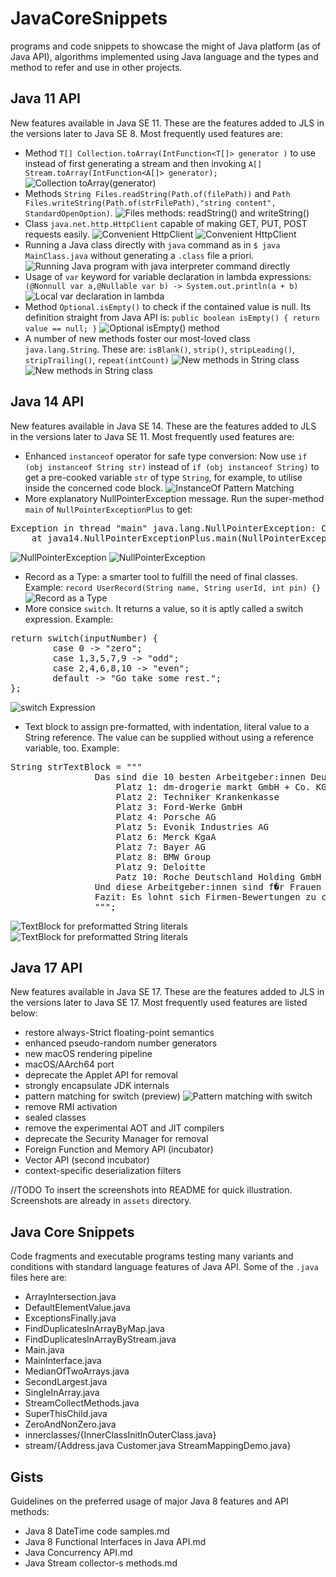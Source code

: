 # JavaCoreSnippets
programs and code snippets to showcase the might of Java platform (as of Java API), algorithms implemented using Java language and the types and method to refer and use in other projects.

## Java 11 API
New features available in Java SE 11. These are the features added to JLS in the versions later to Java SE 8. Most frequently used features are:
- Method `T[] Collection.toArray(IntFunction<T[]> generator )` to use instead of first generating a stream and then invoking `A[] Stream.toArray(IntFunction<A[]> generator);`
![Collection toArray(generator)](./assets/java11features/01-Collection-toArray.png)
- Methods `String Files.readString(Path.of(filePath))` and `Path Files.writeString(Path.of(strFilePath),"string content", StandardOpenOption)`.
![Files methods: readString() and writeString()](./assets/java11features/02-FilesReadString-FilesWriteString.png)
- Class `java.net.http.HttpClient` capable of making GET, PUT, POST requests easily.
![Convenient HttpClient](./assets/java11features/03-HttpClient-1.png)
![Convenient HttpClient](./assets/java11features/03-HttpClient-2.png)
- Running a Java class directly with `java` command as in `$ java MainClass.java` without generating a `.class` file a priori.
![Running Java program with java interpreter command directly](./assets/java11features/04-RunWith-java.png)
- Usage of `var` keyword for variable declaration in lambda expressions: ` (@Nonnull var a,@Nullable var b) -> System.out.println(a + b)`
![Local var declaration in lambda](./assets/java11features/05-Local-varInLambda.png)
- Method `Optional.isEmpty()` to check if the contained value is null. Its definition straight from Java API is:
`public boolean isEmpty() {
        return value == null;
}`
![Optional isEmpty() method](./assets/java11features/06-Optional-isEmptyMethod.png)
- A number of new methods foster our most-loved class `java.lang.String`. These are: `isBlank()`, `strip()`, `stripLeading()`, `stripTrailing()`, `repeat(intCount)`
![New methods in String class](./assets/java11features/07-StringMethods-1.png)
![New methods in String class](./assets/java11features/07-StringMethods-2.png)

## Java 14 API
New features available in Java SE 14. These are the features added to JLS in the versions later to Java SE 11. Most frequently used features are:
- Enhanced `instanceof` operator for safe type conversion: Now use `if (obj instanceof String str)` instead of `if (obj instanceof String)` to get a pre-cooked variable `str` of type `String`, for example, to utilise inside the concerned code block.
![InstanceOf Pattern Matching](./assets/java14features/01-InstanceOfPatternMatching.png)
- More explanatory NullPointerException message. Run the super-method `main` of `NullPointerExceptionPlus` to get:
<pre>Exception in thread "main" java.lang.NullPointerException: Cannot invoke "Object.toString()" because the return value of "java14.RoleClass.getPrivileges()" is null
	at java14.NullPointerExceptionPlus.main(NullPointerExceptionPlus.java:7)</pre>
![NullPointerException](./assets/java14features/02-NullPointerException-1.png)
![NullPointerException](./assets/java14features/02-NullPointerException-2.png)
- Record as a Type: a smarter tool to fulfill the need of final classes. Example: `record UserRecord(String name, String userId, int pin) {}`
![Record as a Type](./assets/java14features/03-Record.png)
- More consice `switch`. It returns a value, so it is aptly called a switch expression. Example:
<pre>return switch(inputNumber) {
		case 0 -> "zero";
		case 1,3,5,7,9 -> "odd";
		case 2,4,6,8,10 -> "even";
		default -> "Go take some rest.";		
};</pre>
![switch Expression](./assets/java14features/04-SwitchExpression.png)
- Text block to assign pre-formatted, with indentation, literal value to a String reference. The value can be supplied without using a reference variable, too. Example:
<pre>String strTextBlock = """
				Das sind die 10 besten Arbeitgeber:innen Deutschlands
				    Platz 1: dm-drogerie markt GmbH + Co. KG
				    Platz 2: Techniker Krankenkasse
				    Platz 3: Ford-Werke GmbH
				    Platz 4: Porsche AG
				    Platz 5: Evonik Industries AG
				    Platz 6: Merck KgaA
				    Platz 7: Bayer AG
				    Platz 8: BMW Group
				    Platz 9: Deloitte
				    Patz 10: Roche Deutschland Holding GmbH
				Und diese Arbeitgeber:innen sind f�r Frauen am besten
				Fazit: Es lohnt sich Firmen-Bewertungen zu checken
				""";
</pre>
![TextBlock for preformatted String literals](./assets/java14features/05-TextBlock-1.png)
![TextBlock for preformatted String literals](./assets/java14features/05-TextBlock-2.png)

## Java 17 API
New features available in Java SE 17. These are the features added to JLS in the versions later to Java SE 17. Most frequently used features are listed below:
- restore always-Strict floating-point semantics
- enhanced pseudo-random number generators
- new macOS rendering pipeline
- macOS/AArch64 port
- deprecate the Applet API for removal
- strongly encapsulate JDK internals
- pattern matching for switch (preview)
![Pattern matching with switch](./assets/java17features/patternMatchingWithSwitch.png)
- remove RMI activation
- sealed classes
- remove the experimental AOT and JIT compilers
- deprecate the Security Manager for removal
- Foreign Function and Memory API (incubator)
- Vector API (second incubator)
- context-specific deserialization filters

//TODO
To insert the screenshots into README for quick illustration. Screenshots are already in `assets` directory.

## Java Core Snippets
Code fragments and executable programs testing many variants and conditions with standard language features of Java API. Some of the `.java` files here are:
- ArrayIntersection.java
- DefaultElementValue.java
- ExceptionsFinally.java
- FindDuplicatesInArrayByMap.java
- FindDuplicatesInArrayByStream.java
- Main.java
- MainInterface.java
- MedianOfTwoArrays.java
- SecondLargest.java
- SingleInArray.java
- StreamCollectMethods.java
- SuperThisChild.java
- ZeroAndNonZero.java
- innerclasses/{InnerClassInitInOuterClass.java}
- stream/{Address.java  Customer.java  StreamMappingDemo.java}

## Gists
Guidelines on the preferred usage of major Java 8 features and API methods:
- Java 8 DateTime code samples.md
- Java 8 Functional Interfaces in Java API.md
- Java Concurrency API.md
- Java Stream collector-s methods.md